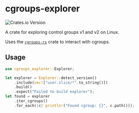 # cgroups-explorer

![Crates.io Version](https://img.shields.io/crates/v/:cgroups-explorer)

A crate for exploring control groups v1 and v2 on Linux.

Uses the [`cgroups-rs`](https://github.com/kata-containers/cgroups-rs) crate to interact with cgroups.

## Usage

```rust
use cgroups_explorer::Explorer;

let explorer = Explorer::detect_version()
    .include(vec!["user.slice/*".to_string()])
    .build()
    .expect("Failed to build explorer");
let found = explorer
    .iter_cgroups()
    .for_each(|c| println!("Found cgroup: {}", c.path()));
```
